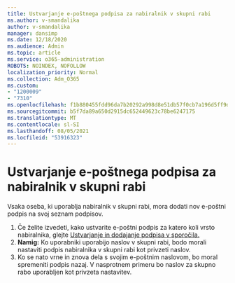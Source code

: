 ```yaml
---
title: Ustvarjanje e-poštnega podpisa za nabiralnik v skupni rabi
ms.author: v-smandalika
author: v-smandalika
manager: dansimp
ms.date: 12/18/2020
ms.audience: Admin
ms.topic: article
ms.service: o365-administration
ROBOTS: NOINDEX, NOFOLLOW
localization_priority: Normal
ms.collection: Adm_O365
ms.custom:
- "1200009"
- "7310"
ms.openlocfilehash: f1b880455fdd96da7b20292a998d8e51db57f0cb7a196d5ff9dcb5ad2e484e25
ms.sourcegitcommit: b5f7da89a650d2915dc652449623c78be6247175
ms.translationtype: MT
ms.contentlocale: sl-SI
ms.lasthandoff: 08/05/2021
ms.locfileid: "53916323"
---
```

# <a name="create-an-email-signature-for-a-shared-mailbox"></a>Ustvarjanje e-poštnega podpisa za nabiralnik v skupni rabi

Vsaka oseba, ki uporablja nabiralnik v skupni rabi, mora dodati nov e-poštni podpis na svoj seznam podpisov.

1. Če želite izvedeti, kako ustvarite e-poštni podpis za katero koli vrsto nabiralnika, glejte [Ustvarjanje in dodajanje podpisa v sporočila.](https://support.office.com/article/8ee5d4f4-68fd-464a-a1c1-0e1c80bb27f2)
2. **Namig:** Ko uporabniki uporabijo naslov v skupni rabi, bodo morali nastaviti podpis nabiralnika v skupni rabi kot privzeti naslov.
3. Ko se nato vrne in znova dela s svojim e-poštnim naslovom, bo moral spremeniti podpis nazaj. V nasprotnem primeru bo naslov za skupno rabo uporabljen kot privzeta nastavitev.